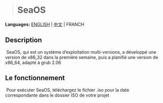 > # SeaOS

**Languages:** [ENGLISH](README_EN.md) | [中文](README.md) | FRANCH

## Description

​		SeaOS, qui est un système d’exploitation multi-versions, a développé une version de x86_32 dans la première semaine, puis a planifié une version de x86_64, adapté à grub 2.06

## Le fonctionnement

​		Pour exécuter SeaOS, téléchargez le fichier .iso pour la date correspondante dans le dossier ISO de votre projet
